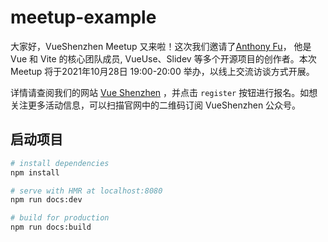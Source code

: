 # meetup-example

大家好，VueShenzhen Meetup 又来啦！这次我们邀请了[Anthony Fu](https://github.com/antfu)， 他是 Vue 和 Vite 的核心团队成员, VueUse、Slidev 等多个开源项目的创作者。本次 Meetup 将于2021年10月28日 19:00-20:00 举办，以线上交流访谈方式开展。

详情请查阅我们的网站 [Vue Shenzhen](https://vueshenzhen.com) ，并点击 `register` 按钮进行报名。如想关注更多活动信息，可以扫描官网中的二维码订阅 VueShenzhen 公众号。

## 启动项目

``` bash
# install dependencies
npm install

# serve with HMR at localhost:8080
npm run docs:dev

# build for production
npm run docs:build
```
